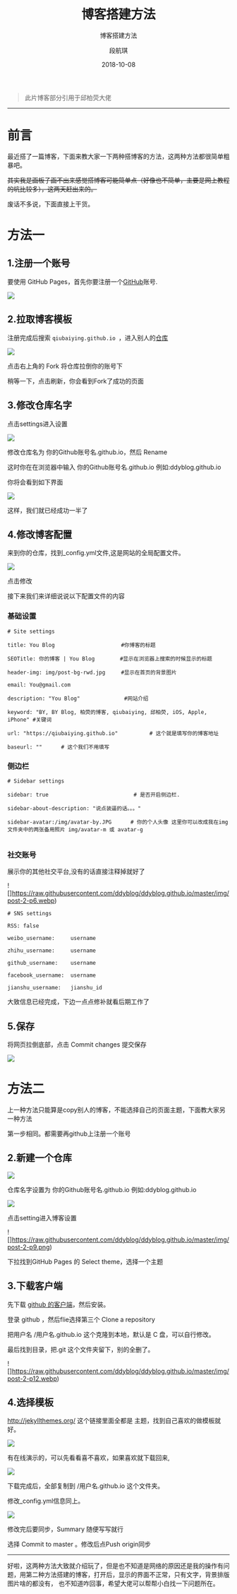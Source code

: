 ﻿---
layout:     post
title:      博客搭建方法
subtitle:   博客搭建方法
date:       2018-10-08
author:     段航琪
header-img: img/home-bg-o.jpg
catalog: true
tags:
    - blog
---
>此片博客部分引用于邱柏荧大佬

---


# 前言
最近搭了一篇博客，下面来教大家一下两种搭博客的方法，这两种方法都很简单粗暴吧。

~~其实我是画板子画不出来感觉搭博客可能简单点（好像也不简单，主要是网上教程的坑比较多），这两天赶出来的。~~

废话不多说，下面直接上干货。

# 方法一

## 1.注册一个账号

要使用 GitHub Pages，首先你要注册一个[GitHub](https://github.com/)账号.

![](https://raw.githubusercontent.com/ddyblog/ddyblog.github.io/master/img/post-2-p1.png)
## 2.拉取博客模板

注册完成后搜索  `qiubaiying.github.io `，进入别人的[仓库](https://github.com/qiubaiying/qiubaiying.github.io)

![](https://github.com/ddyblog/ddyblog.github.io/blob/master/img/post-2-p2.png)

点击右上角的 Fork 将仓库拉倒你的账号下

稍等一下，点击刷新，你会看到Fork了成功的页面

## 3.修改仓库名字

点击settings进入设置

![](https://raw.githubusercontent.com/ddyblog/ddyblog.github.io/master/img/post-2-p3.png)

修改仓库名为 你的Github账号名.github.io，然后 Rename

这时你在在浏览器中输入 你的Github账号名.github.io 例如:ddyblog.github.io

你将会看到如下界面

![](https://raw.githubusercontent.com/ddyblog/ddyblog.github.io/master/img/post-2-p4.png)

这样，我们就已经成功一半了

## 4.修改博客配置

来到你的仓库，找到_config.yml文件,这是网站的全局配置文件。

![](https://raw.githubusercontent.com/ddyblog/ddyblog.github.io/master/img/post-2-p5.webp)

点击修改

接下来我们来详细说说以下配置文件的内容

### 基础设置
```
# Site settings

title: You Blog                     #你博客的标题

SEOTitle: 你的博客 | You Blog        #显示在浏览器上搜索的时候显示的标题

header-img: img/post-bg-rwd.jpg     #显示在首页的背景图片

email: You@gmail.com    

description: "You Blog"              #网站介绍

keyword: "BY, BY Blog, 柏荧的博客, qiubaiying, 邱柏荧, iOS, Apple, iPhone" #关键词

url: "https://qiubaiying.github.io"          # 这个就是填写你的博客地址

baseurl: ""      # 这个我们不用填写
```

### 侧边栏

```
# Sidebar settings

sidebar: true                           # 是否开启侧边栏.

sidebar-about-description: "说点装逼的话。。。"

sidebar-avatar:/img/avatar-by.JPG      # 你的个人头像 这里你可以改成我在img文件夹中的两张备用照片 img/avatar-m 或 avatar-g


```

### 社交账号

展示你的其他社交平台,没有的话直接注释掉就好了

![]https://raw.githubusercontent.com/ddyblog/ddyblog.github.io/master/img/post-2-p6.webp)

```
# SNS settings

RSS: false

weibo_username:     username

zhihu_username:     username

github_username:    username

facebook_username:  username

jianshu_username:   jianshu_id

```


大致信息已经完成，下边一点点修补就看后期工作了

## 5.保存

将网页拉倒底部，点击 Commit changes 提交保存

![](https://raw.githubusercontent.com/ddyblog/ddyblog.github.io/master/img/post-2-p7.webp)

# 方法二

上一种方法只能算是copy别人的博客，不能选择自己的页面主题，下面教大家另一种方法

第一步相同。都需要再github上注册一个账号

## 2.新建一个仓库

![](https://raw.githubusercontent.com/ddyblog/ddyblog.github.io/master/img/post-2-p8.png)

仓库名字设置为 你的Github账号名.github.io 例如:ddyblog.github.io

![](https://raw.githubusercontent.com/ddyblog/ddyblog.github.io/master/img/post-2-p10.png)

点击setting进入博客设置

![]https://raw.githubusercontent.com/ddyblog/ddyblog.github.io/master/img/post-2-p9.png)

下拉找到GitHub Pages 的 Select theme，选择一个主题

## 3.下载客户端

先下载 [ github 的客户端]( https://desktop.github.com/)，然后安装。 

登录 github ，然后flie选择第三个 Clone a repository

把用户名 /用户名.github.io 这个克隆到本地，默认是 C 盘，可以自行修改。

最后找到目录，把.git 这个文件夹留下，别的全删了。

![]https://raw.githubusercontent.com/ddyblog/ddyblog.github.io/master/img/post-2-p12.webp)

## 4.选择模板

http://jekyllthemes.org/ 这个链接里面全都是 主题，找到自己喜欢的做模板就好。

![](https://raw.githubusercontent.com/ddyblog/ddyblog.github.io/master/img/post-2-p13.webp)

有在线演示的，可以先看看喜不喜欢，如果喜欢就下载回来,

![](https://raw.githubusercontent.com/ddyblog/ddyblog.github.io/master/img/post-2-p14.webp)

下载完成后，全部复制到 /用户名.github.io 这个文件夹。

修改_config.yml信息同上。

![](https://raw.githubusercontent.com/ddyblog/ddyblog.github.io/master/img/post-2-p15.png)

修改完后要同步，Summary 随便写写就行

选择 Commit to master 。修改后点Push origin同步


*****
好啦，这两种方法大致就介绍玩了，但是也不知道是网络的原因还是我的操作有问题，用第二种方法搭建的博客，打开后，显示的界面不正常，只有文字，背景排版图片啥的都没有，
也不知道咋回事，希望大佬可以帮帮小白找一下问题所在。



	










